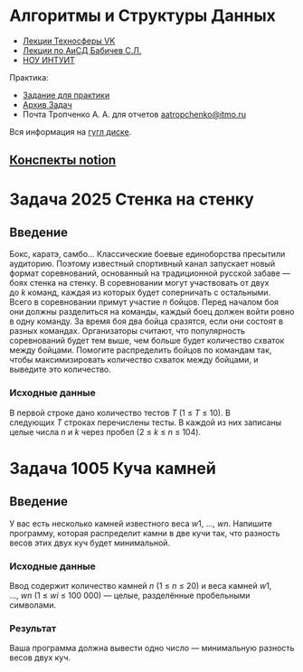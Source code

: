 # Алгоритмы и Структуры Данных

- [Лекции Техносферы  VK](https://habr.com/en/company/vk/blog/316170/)
- [Лекции по АиСД Бабичев С.Л.](https://drive.google.com/drive/folders/1viF8b4pGEm4mYNxwsRZmz4Gtd8wZfXEc)
- [НОУ ИНТУИТ](https://intuit.ru/studies/courses/100/100/info)

Практика:
- [Задание для практики](https://docs.google.com/document/d/1Rl8ihzneOgEHbvrwhIfbA2z9Fu3TthQ4-xmUqdpRwEk/edit#heading=h.gjdgxs)
- [Архив Задач](https://acm.timus.ru/problemset.aspx)
- Почта Тропченко А. А. для отчетов aatropchenko@itmo.ru

Вся информация на [гугл диске](https://drive.google.com/drive/folders/1X5h4_FFmx9nzTLx_eBWz3YFwsRKeh30M).

## [Конспекты notion](https://www.notion.so/dimkablin/bd976189dce04d578135ea401630db8f)


# Задача 2025  Стенка на стенку
## Введение

Бокс, каратэ, самбо… Классические боевые единоборства пресытили аудиторию. Поэтому известный спортивный канал запускает новый формат соревнований, основанный на традиционной русской забаве — боях стенка на стенку. В соревновании могут участвовать от двух до *k* команд, каждая из которых будет соперничать с остальными. Всего в соревновании примут участие *n* бойцов. Перед началом боя они должны разделиться на команды, каждый боец должен войти ровно в одну команду. За время боя два бойца сразятся, если они состоят в разных командах. Организаторы считают, что популярность соревнований будет тем выше, чем больше будет количество схваток между бойцами. Помогите распределить бойцов по командам так, чтобы максимизировать количество схваток между бойцами, и выведите это количество.

### Исходные данные

В первой строке дано количество тестов *T* (1 ≤ *T* ≤ 10). В следующих *T* строках перечислены тесты. В каждой из них записаны целые числа *n* и *k* через пробел (2 ≤ *k* ≤ *n* ≤ 104).

# Задача 1005 Куча камней
## Введение

У вас есть несколько камней известного веса *w*1, …, *wn*. Напишите программу, которая распределит камни в две кучи так, что разность весов этих двух куч будет минимальной.

### Исходные данные

Ввод содержит количество камней *n* (1 ≤ *n* ≤ 20) и веса камней *w*1, …, *wn* (1 ≤ *wi* ≤ 100 000) — целые, разделённые пробельными символами.

### Результат

Ваша программа должна вывести одно число — минимальную разность весов двух куч.
